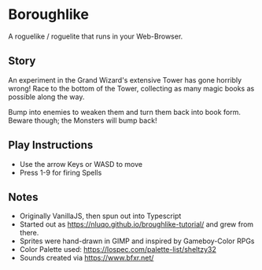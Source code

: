 # Boroughlike

A roguelike / roguelite that runs in your Web-Browser.

## Story

An experiment in the Grand Wizard's extensive Tower has gone horribly wrong!
Race to the bottom of the Tower, collecting as many magic books as possible along the way.

Bump into enemies to weaken them and turn them back into book form. Beware though; the Monsters will bump back!

## Play Instructions

* Use the arrow Keys or WASD to move
* Press 1-9 for firing Spells

## Notes

* Originally VanillaJS, then spun out into Typescript
* Started out as https://nluqo.github.io/broughlike-tutorial/ and grew from there.
* Sprites were hand-drawn in GIMP and inspired by Gameboy-Color RPGs
* Color Palette used: https://lospec.com/palette-list/sheltzy32
* Sounds created via https://www.bfxr.net/